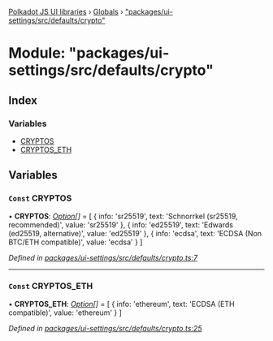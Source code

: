 [Polkadot JS UI libraries](../README.md) › [Globals](../globals.md) › ["packages/ui-settings/src/defaults/crypto"](_packages_ui_settings_src_defaults_crypto_.md)

# Module: "packages/ui-settings/src/defaults/crypto"

## Index

### Variables

* [CRYPTOS](_packages_ui_settings_src_defaults_crypto_.md#const-cryptos)
* [CRYPTOS_ETH](_packages_ui_settings_src_defaults_crypto_.md#const-cryptos_eth)

## Variables

### `Const` CRYPTOS

• **CRYPTOS**: *[Option](_packages_ui_settings_src_types_.md#option)[]* = [
  {
    info: 'sr25519',
    text: 'Schnorrkel (sr25519, recommended)',
    value: 'sr25519'
  },
  {
    info: 'ed25519',
    text: 'Edwards (ed25519, alternative)',
    value: 'ed25519'
  },
  {
    info: 'ecdsa',
    text: 'ECDSA (Non BTC/ETH compatible)',
    value: 'ecdsa'
  }
]

*Defined in [packages/ui-settings/src/defaults/crypto.ts:7](https://github.com/polkadot-js/ui/blob/e24cf096/packages/ui-settings/src/defaults/crypto.ts#L7)*

___

### `Const` CRYPTOS_ETH

• **CRYPTOS_ETH**: *[Option](_packages_ui_settings_src_types_.md#option)[]* = [
  {
    info: 'ethereum',
    text: 'ECDSA (ETH compatible)',
    value: 'ethereum'
  }
]

*Defined in [packages/ui-settings/src/defaults/crypto.ts:25](https://github.com/polkadot-js/ui/blob/e24cf096/packages/ui-settings/src/defaults/crypto.ts#L25)*
